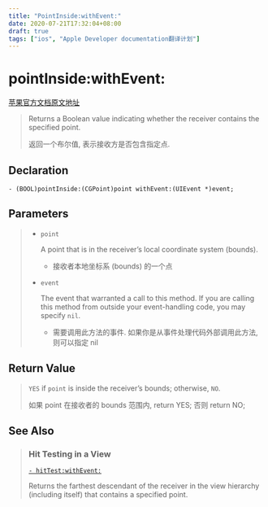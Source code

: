 ```yaml
---
title: "PointInside:withEvent:"
date: 2020-07-21T17:32:04+08:00
draft: true
tags: ["ios", "Apple Developer documentation翻译计划"]
---
```


# pointInside:withEvent:

[苹果官方文档原文地址](https://developer.apple.com/documentation/uikit/uiview/1622533-pointinside?language=occ)

> Returns a Boolean value indicating whether the receiver contains the specified point.
>
> 返回一个布尔值, 表示接收方是否包含指定点.



## Declaration

```objc
- (BOOL)pointInside:(CGPoint)point withEvent:(UIEvent *)event;
```



## Parameters

> - `point`
>
>   A point that is in the receiver’s local coordinate system (bounds).
>
>   - 接收者本地坐标系 (bounds) 的一个点
>
> - `event`
>
>   The event that warranted a call to this method. If you are calling this method from outside your event-handling code, you may specify `nil`.
>
>   - 需要调用此方法的事件. 如果你是从事件处理代码外部调用此方法, 则可以指定 nil



## Return Value

> `YES` if `point` is inside the receiver’s bounds; otherwise, `NO`.
>
> 如果 point 在接收者的 bounds 范围内, return YES; 否则 return NO;



## See Also

> ### Hit Testing in a View
>
> [`- hitTest:withEvent:`](https://developer.apple.com/documentation/uikit/uiview/1622469-hittest?language=occ)
>
> Returns the farthest descendant of the receiver in the view hierarchy (including itself) that contains a specified point.

